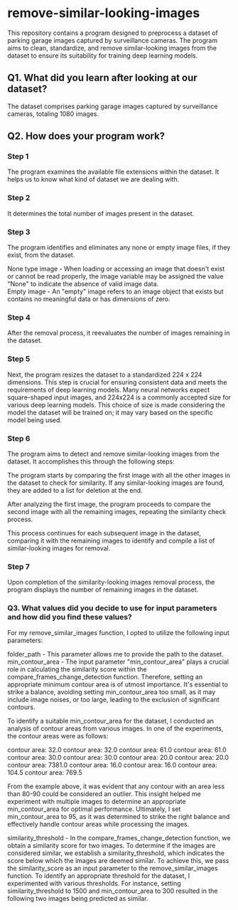 # remove-similar-looking-images<br />
This repository contains a program designed to preprocess a dataset of parking garage images captured by surveillance cameras. The program aims to clean, standardize, and remove similar-looking images from the dataset to ensure its suitability for training deep learning models.

## Q1. What did you learn after looking at our dataset? <br />
The dataset comprises parking garage images captured by surveillance cameras, totaling 1080 images.
## Q2. How does your program work? <br />
### Step 1
The program examines the available file extensions within the dataset. It helps us to know what kind of dataset we are dealing with.

### Step 2
It determines the total number of images present in the dataset.

### Step 3
The program identifies and eliminates any none or empty image files, if they exist, from the dataset.

None type image - When loading or accessing an image that doesn't exist or cannot be read properly, the image variable may be assigned the value "None" to indicate the absence of valid image data. <br />
Empty image - An "empty" image refers to an image object that exists but contains no meaningful data or has dimensions of zero.

### Step 4
After the removal process, it reevaluates the number of images remaining in the dataset.

### Step 5
Next, the program resizes the dataset to a standardized 224 x 224 dimensions. This step is crucial for ensuring consistent data and meets the requirements of deep learning models. Many neural networks expect square-shaped input images, and 224x224 is a commonly accepted size for various deep learning models. This choice of size is made considering the model the dataset will be trained on; it may vary based on the specific model being used.

### Step 6
The program aims to detect and remove similar-looking images from the dataset. It accomplishes this through the following steps:

The program starts by comparing the first image with all the other images in the dataset to check for similarity. If any similar-looking images are found, they are added to a list for deletion at the end.

After analyzing the first image, the program proceeds to compare the second image with all the remaining images, repeating the similarity check process.

This process continues for each subsequent image in the dataset, comparing it with the remaining images to identify and compile a list of similar-looking images for removal.

### Step 7
Upon completion of the similarity-looking images removal process, the program displays the number of remaining images in the dataset.

### Q3. What values did you decide to use for input parameters and how did you find these values?<br />

For my remove_similar_images function, I opted to utilize the following input parameters:

folder_path - This parameter allows me to provide the path to the dataset.
min_contour_area - The input parameter "min_contour_area" plays a crucial role in calculating the similarity score within the compare_frames_change_detection function. Therefore, setting an appropriate minimum contour area is of utmost importance. It's essential to strike a balance, avoiding setting min_contour_area too small, as it may include image noises, or too large, leading to the exclusion of significant contours.

To identify a suitable min_contour_area for the dataset, I conducted an analysis of contour areas from various images. In one of the experiments, the contour areas were as follows:

contour area: 32.0
contour area: 32.0
contour area: 61.0
contour area: 61.0
contour area: 30.0
contour area: 30.0
contour area: 20.0
contour area: 20.0
contour area: 7381.0
contour area: 16.0
contour area: 16.0
contour area: 104.5
contour area: 769.5

From the example above, it was evident that any contour with an area less than 80-90 could be considered an outlier. This insight helped me experiment with multiple images to determine an appropriate min_contour_area for optimal performance.
Ultimately, I set min_contour_area to 95, as it was determined to strike the right balance and effectively handle contour areas while processing the images.

similarity_threshold - In the compare_frames_change_detection function, we obtain a similarity score for two images. To determine if the images are considered similar, we establish a similarity_threshold, which indicates the score below which the images are deemed similar. To achieve this, we pass the similarity_score as an input parameter to the remove_similar_images function.
To identify an appropriate threshold for the dataset, I experimented with various thresholds. For instance, setting similarity_threshold to 1500 and min_contour_area to 300 resulted in the following two images being predicted as similar.
